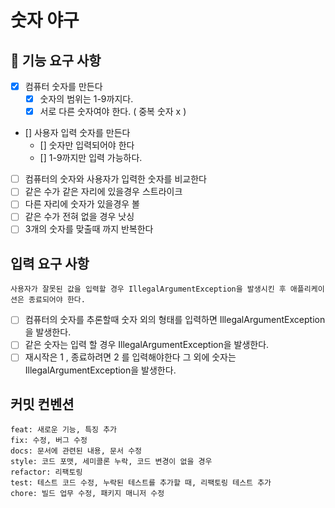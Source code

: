 # 숫자 야구

## 🚀 기능 요구 사항

- [x] 컴퓨터 숫자를 만든다
  - [x] 숫자의 범위는 1-9까지다.
  - [x] 서로 다른 숫자여야 한다. ( 중복 숫자 x )
- [] 사용자 입력 숫자를 만든다
  - [] 숫자만 입력되어야 한다 
  - [] 1-9까지만 입력 가능하다.
- [ ] 컴퓨터의 숫자와 사용자가 입력한 숫자를 비교한다
- [ ] 같은 수가 같은 자리에 있을경우 스트라이크
- [ ] 다른 자리에 숫자가 있을경우 볼 
- [ ] 같은 수가 전혀 없을 경우 낫싱
- [ ] 3개의 숫자를 맞출때 까지 반복한다 

## 입력 요구 사항 

```사용자가 잘못된 값을 입력할 경우 IllegalArgumentException을 발생시킨 후 애플리케이션은 종료되어야 한다.```

- [ ] 컴퓨터의 숫자를 추론할때 숫자 외의 형태를 입력하면 IllegalArgumentException을 발생한다.
- [ ] 같은 숫자는 입력 할 경우 IllegalArgumentException을 발생한다.
- [ ] 재시작은 1 , 종료하려면 2 를 입력해야한다 그 외에 숫자는 IllegalArgumentException을 발생한다.

## 커밋 컨벤션

```
feat: 새로운 기능, 특징 추가
fix: 수정, 버그 수정
docs: 문서에 관련된 내용, 문서 수정
style: 코드 포맷, 세미콜론 누락, 코드 변경이 없을 경우
refactor: 리팩토링
test: 테스트 코드 수정, 누락된 테스트를 추가할 때, 리팩토링 테스트 추가
chore: 빌드 업무 수정, 패키지 매니저 수정
```